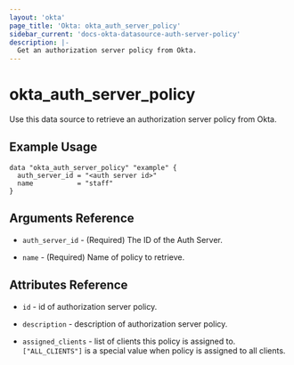 ```yaml
---
layout: 'okta'
page_title: 'Okta: okta_auth_server_policy'
sidebar_current: 'docs-okta-datasource-auth-server-policy'
description: |-
  Get an authorization server policy from Okta.
---
```


# okta_auth_server_policy

Use this data source to retrieve an authorization server policy from Okta.

## Example Usage

```hcl
data "okta_auth_server_policy" "example" {
  auth_server_id = "<auth server id>"
  name           = "staff"
}
```

## Arguments Reference

- `auth_server_id` - (Required) The ID of the Auth Server.

- `name` - (Required) Name of policy to retrieve.

## Attributes Reference

- `id` - id of authorization server policy.

- `description` - description of authorization server policy.

- `assigned_clients` - list of clients this policy is assigned to. `["ALL_CLIENTS"]` is a special value when policy is assigned to all clients.



